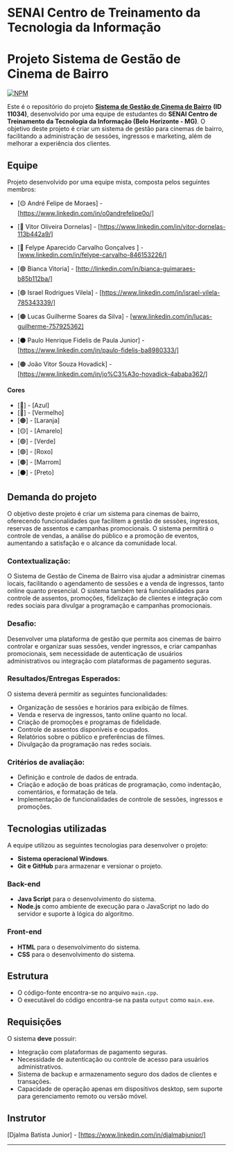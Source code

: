 # SENAI Centro de Treinamento da Tecnologia da Informação
# Projeto Sistema de Gestão de Cinema de Bairro
[![NPM](https://i.imgur.com/jxmOeKW.png)](https://www.fiemg.com.br/senai/)

Este é o repositório do projeto [**Sistema de Gestão de Cinema de Bairro**](https://plataforma.gpinovacao.senai.br/plataforma/demandas-da-industria/interna/11034) **(ID 11034)**, desenvolvido por uma equipe de estudantes do **SENAI Centro de Treinamento da Tecnologia da Informação (Belo Horizonte - MG)**. O objetivo deste projeto é criar um sistema de gestão para cinemas de bairro, facilitando a administração de sessões, ingressos e marketing, além de melhorar a experiência dos clientes.

## Equipe
Projeto desenvolvido por uma equipe mista, composta pelos seguintes membros:

- [🟡 André Felipe de Moraes] - [https://www.linkedin.com/in/o0andrefelipe0o/]

- [🔵 Vitor Oliveira Dornelas] - [https://www.linkedin.com/in/vitor-dornelas-113b442a9/]

- [🔴 Felype Aparecido Carvalho Gonçalves ] - [www.linkedin.com/in/felype-carvalho-846153226/]

- [🟣 Bianca Vitoria] - [http://linkedin.com/in/bianca-guimaraes-b85b112ba/]

- [🟢 Israel Rodrigues Vilela] - [https://www.linkedin.com/in/israel-vilela-785343339/]

- [🟤 Lucas Guilherme Soares da Silva] - [www.linkedin.com/in/lucas-guilherme-757925362]
 
- [⚫ Paulo Henrique Fidelis de Paula Junior] - [https://www.linkedin.com/in/paulo-fidelis-ba8980333/]

- [🟠 João Vitor Souza Hovadick] - [https://www.linkedin.com/in/jo%C3%A3o-hovadick-4ababa362/]

#### Cores

- [🔵] - [Azul]
- [🔴] - [Vermelho]
- [🟠] - [Laranja]
- [🟡] - [Amarelo]
- [🟢] - [Verde]
- [🟣] - [Roxo]
- [🟤] - [Marrom]
- [⚫] - [Preto]

## Demanda do projeto
O objetivo deste projeto é criar um sistema para cinemas de bairro, oferecendo funcionalidades que facilitem a gestão de sessões, ingressos, reservas de assentos e campanhas promocionais. O sistema permitirá o controle de vendas, a análise do público e a promoção de eventos, aumentando a satisfação e o alcance da comunidade local.

### Contextualização:
O Sistema de Gestão de Cinema de Bairro visa ajudar a administrar cinemas locais, facilitando o agendamento de sessões e a venda de ingressos, tanto online quanto presencial. O sistema também terá funcionalidades para controle de assentos, promoções, fidelização de clientes e integração com redes sociais para divulgar a programação e campanhas promocionais.

### Desafio:
Desenvolver uma plataforma de gestão que permita aos cinemas de bairro controlar e organizar suas sessões, vender ingressos, e criar campanhas promocionais, sem necessidade de autenticação de usuários administrativos ou integração com plataformas de pagamento seguras.

### Resultados/Entregas Esperados:
O sistema deverá permitir as seguintes funcionalidades:
- Organização de sessões e horários para exibição de filmes.
- Venda e reserva de ingressos, tanto online quanto no local.
- Criação de promoções e programas de fidelidade.
- Controle de assentos disponíveis e ocupados.
- Relatórios sobre o público e preferências de filmes.
- Divulgação da programação nas redes sociais.

### Critérios de avaliação:
- Definição e controle de dados de entrada.
- Criação e adoção de boas práticas de programação, como indentação, comentários, e formatação de tela.
- Implementação de funcionalidades de controle de sessões, ingressos e promoções.

## Tecnologias utilizadas
A equipe utilizou as seguintes tecnologias para desenvolver o projeto:

- **Sistema operacional Windows**.
- **Git e GitHub** para armazenar e versionar o projeto.

### Back-end
- **Java Script** para o desenvolvimento do sistema.
- **Node.js** como ambiente de execução para o JavaScript no lado do servidor e suporte à lógica do algoritmo.

### Front-end
- **HTML** para o desenvolvimento do sistema.
- **CSS** para o desenvolvimento do sistema.

## Estrutura
- O código-fonte encontra-se no arquivo `main.cpp`.
- O executável do código encontra-se na pasta `output` como `main.exe`.

## Requisições
O sistema **deve** possuir:
- Integração com plataformas de pagamento seguras.
- Necessidade de autenticação ou controle de acesso para usuários administrativos.
- Sistema de backup e armazenamento seguro dos dados de clientes e transações.
- Capacidade de operação apenas em dispositivos desktop, sem suporte para gerenciamento remoto ou versão móvel.

## Instrutor
[Djalma Batista Junior] - [https://www.linkedin.com/in/djalmabjunior/]

___

